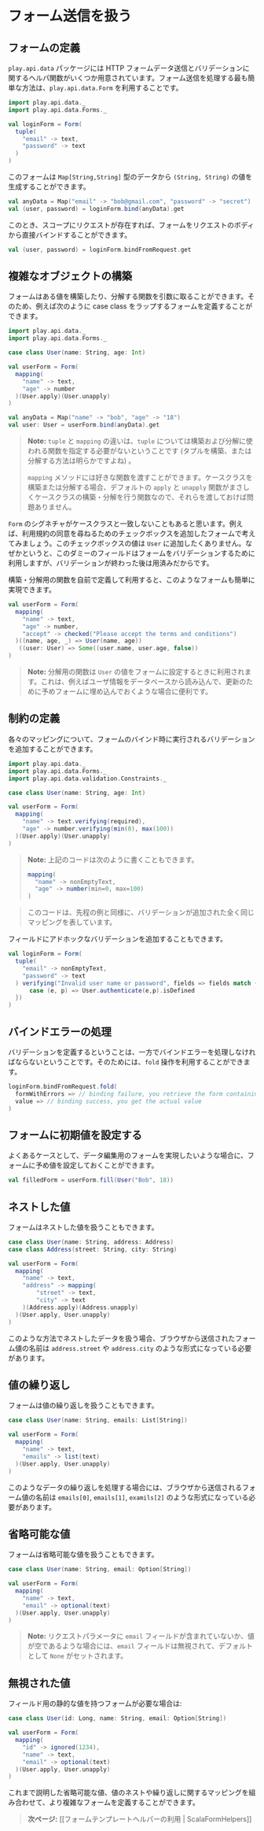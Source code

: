 <!--
# Handling form submission
-->
# フォーム送信を扱う

<!--
## Defining a form
-->
## フォームの定義

<!--
The `play.api.data` package contains several helpers to handle HTTP form data submission and validation. The easiest way to handle a form submission is to define a `play.api.data.Form` structure:
-->
`play.api.data` パッケージには HTTP フォームデータ送信とバリデーションに関するヘルパ関数がいくつか用意されています。フォーム送信を処理する最も簡単な方法は、`play.api.data.Form` を利用することです。

```scala
import play.api.data._
import play.api.data.Forms._

val loginForm = Form(
  tuple(
    "email" -> text,
    "password" -> text
  )
)
```

<!--
This form can generate a `(String, String)` result value from `Map[String,String]` data:
-->
このフォームは `Map[String,String]` 型のデータから `(String, String)` の値を生成することができます。

```scala
val anyData = Map("email" -> "bob@gmail.com", "password" -> "secret")
val (user, password) = loginForm.bind(anyData).get
```

<!--
If you have a request available in the scope, you can bind directly to it from the request content:
-->
このとき、スコープにリクエストが存在すれば、フォームをリクエストのボディから直接バインドすることができます。

```scala
val (user, password) = loginForm.bindFromRequest.get
```

<!--
## Constructing complex objects
-->
## 複雑なオブジェクトの構築

<!--
A form can use functions to construct and deconstruct the value. So you can, for example, define a form that wraps an existing case class:
-->
フォームはある値を構築したり、分解する関数を引数に取ることができます。そのため、例えば次のように case class をラップするフォームを定義することができます。

```scala
import play.api.data._
import play.api.data.Forms._

case class User(name: String, age: Int)

val userForm = Form(
  mapping(
    "name" -> text,
    "age" -> number
  )(User.apply)(User.unapply)
)

val anyData = Map("name" -> "bob", "age" -> "18")
val user: User = userForm.bind(anyData).get
```

<!--
> **Note:** The difference between using `tuple` and `mapping` is that when you are using `tuple` the construction and deconstruction functions don’t need to be specified (we know how to construct and deconstruct a tuple, right?). 
>
> The `mapping` method just let you define your custom functions. When you want to construct and deconstruct a case class, you can just use its default `apply` and `unapply` functions, as they do exactly that!
-->
> **Note:** `tuple` と `mapping` の違いは、`tuple` については構築および分解に使われる関数を指定する必要がないということです (タプルを構築、または分解する方法は明らかですよね) 。
>
> `mapping` メソッドには好きな関数を渡すことができます。ケースクラスを構築または分解する場合、デフォルトの `apply` と `unapply` 関数がまさしくケースクラスの構築・分解を行う関数なので、それらを渡しておけば問題ありません。

<!--
Of course often the `Form` signature doesn’t match the case class exactly. Let’s use the example a form that contains an additional checkbox field, used to accept terms of service. We don’t need to add this data to our `User` value. It’s just a dummy field that is used for form validation but which doesn’t carry any useful information once validated.
-->
`Form` のシグネチャがケースクラスと一致しないこともあると思います。例えば、利用規約の同意を尋ねるためのチェックボックスを追加したフォームで考えてみましょう。このチェックボックスの値は `User` に追加したくありません。なぜかというと、このダミーのフィールドはフォームをバリデーションするために利用しますが、バリデーションが終わった後は用済みだからです。

<!--
As we can define our own construction and deconstruction functions, it is easy to handle it:
-->
構築・分解用の関数を自前で定義して利用すると、このようなフォームも簡単に実現できます。

```scala
val userForm = Form(
  mapping(
    "name" -> text,
    "age" -> number,
    "accept" -> checked("Please accept the terms and conditions")
  )((name, age, _) => User(name, age))
   ((user: User) => Some((user.name, user.age, false))
)
```

<!--
> **Note:** The deconstruction function is used when we fill a form with an existing `User` value. This is useful if we want the load a user from the database and prepare a form to update it.
-->
> **Note:** 分解用の関数は `User` の値をフォームに設定するときに利用されます。これは、例えばユーザ情報をデータベースから読み込んで、更新のために予めフォームに埋め込んでおくような場合に便利です。

<!--
## Defining constraints
-->
## 制約の定義

<!--
For each mapping, you can also define additional validation constraints that will be checked during the binding phase:
-->
各々のマッピングについて、フォームのバインド時に実行されるバリデーションを追加することができます。

```scala
import play.api.data._
import play.api.data.Forms._
import play.api.data.validation.Constraints._

case class User(name: String, age: Int)

val userForm = Form(
  mapping(
    "name" -> text.verifying(required),
    "age" -> number.verifying(min(0), max(100))
  )(User.apply)(User.unapply)
)
```

<!--
> **Note:** That can be also written:
-->
> **Note:** 上記のコードは次のように書くこともできます。
>
> ```scala
> mapping(
>   "name" -> nonEmptyText,
>   "age" -> number(min=0, max=100)
> )
> ```
>
<!--
> This constructs the same mappings, with additional constraints.
-->
> このコードは、先程の例と同様に、バリデーションが追加された全く同じマッピングを表しています。

<!--
You can also define ad-hoc constraints on the fields:
-->
フィールドにアドホックなバリデーションを追加することもできます。

```scala
val loginForm = Form(
  tuple(
    "email" -> nonEmptyText,
    "password" -> text
  ) verifying("Invalid user name or password", fields => fields match { 
      case (e, p) => User.authenticate(e,p).isDefined 
  })
)
```

<!--
## Handling binding failure
-->
## バインドエラーの処理

<!--
If you can define constraints, then you need to be able to handle the binding errors. You can use the `fold` operation for this:
-->
バリデーションを定義するということは、一方でバインドエラーを処理しなければならないということです。そのためには、`fold` 操作を利用することができます。

```scala
loginForm.bindFromRequest.fold(
  formWithErrors => // binding failure, you retrieve the form containing errors,
  value => // binding success, you get the actual value 
)
```

<!--
## Fill a form with initial default values
-->
## フォームに初期値を設定する

<!--
Sometimes you’ll want to populate a form with existing values, typically for editing data:
-->
よくあるケースとして、データ編集用のフォームを実現したいような場合に、フォームに予め値を設定しておくことができます。

```scala
val filledForm = userForm.fill(User("Bob", 18))
```

<!--
## Nested values
-->
## ネストした値

<!--
A form mapping can define nested values:
-->
フォームはネストした値を扱うこともできます。

```scala
case class User(name: String, address: Address)
case class Address(street: String, city: String)

val userForm = Form(
  mapping(
    "name" -> text,
    "address" -> mapping(
        "street" -> text,
        "city" -> text
    )(Address.apply)(Address.unapply)
  )(User.apply, User.unapply)
)
```

<!--
When you are using nested data this way, the form values sent by the browser must be named like `address.street`, `address.city`, etc.
-->
このような方法でネストしたデータを扱う場合、ブラウザから送信されたフォーム値の名前は `address.street` や `address.city` のような形式になっている必要があります。

<!--
## Repeated values
-->
## 値の繰り返し

<!--
A form mapping can also define repeated values:
-->
フォームは値の繰り返しを扱うこともできます。

```scala
case class User(name: String, emails: List[String])

val userForm = Form(
  mapping(
    "name" -> text,
    "emails" -> list(text)
  )(User.apply, User.unapply)
)
```

<!--
When you are using repeated data like this, the form values sent by the browser must be named `emails[0]`, `emails[1]`, `emails[2]`, etc.
-->
このようなデータの繰り返しを処理する場合には、ブラウザから送信されるフォーム値の名前は `emails[0]`, `emails[1]`, `examils[2]` のような形式になっている必要があります。

<!--
## Optional values
-->
## 省略可能な値

<!--
A form mapping can also define optional values:
-->
フォームは省略可能な値を扱うこともできます。

```scala
case class User(name: String, email: Option[String])

val userForm = Form(
  mapping(
    "name" -> text,
    "email" -> optional(text)
  )(User.apply, User.unapply)
)
```

<!--
> **Note:** The email field will be ignored and set to `None` if the field `email` is missing in the request payload or if it contains a blank value.
-->
> **Note:** リクエストパラメータに `email` フィールドが含まれていないか、値が空であるような場合には、`email` フィールドは無視されて、デフォルトとして `None` がセットされます。

<!--
## Ignored values
-->
## 無視された値

<!--
If you want a form to have a static value for a field:
-->
フィールド用の静的な値を持つフォームが必要な場合は:

```scala
case class User(id: Long, name: String, email: Option[String])

val userForm = Form(
  mapping(
    "id" -> ignored(1234),
    "name" -> text,
    "email" -> optional(text)
  )(User.apply, User.unapply)
)
```

<!--
Now you can mix optional, nested and repeated mappings any way you want to create complex forms.
-->
これまで説明した省略可能な値、値のネストや繰り返しに関するマッピングを組み合わせて、より複雑なフォームを定義することができます。

<!--
> **Next:** [[Using the form template helpers | ScalaFormHelpers]]
-->
> **次ページ:** [[フォームテンプレートヘルパーの利用 | ScalaFormHelpers]]




